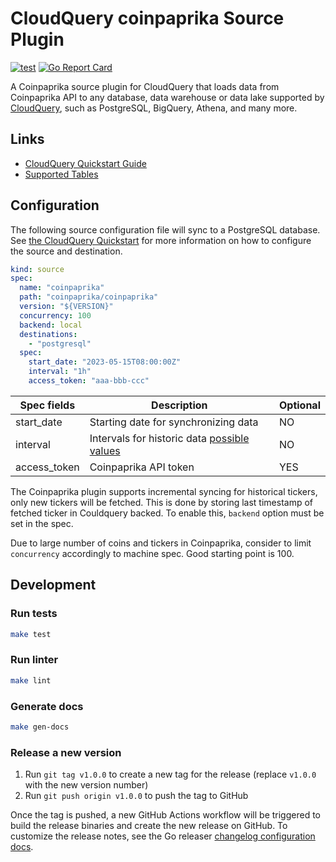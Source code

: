 # CloudQuery coinpaprika Source Plugin

[![test](https://github.com/coinpaprika/cq-source-coinpaprika/actions/workflows/test.yaml/badge.svg)](https://github.com/coinpaprika/cq-source-coinpaprika/actions/workflows/test.yaml)
[![Go Report Card](https://goreportcard.com/badge/github.com/coinpaprika/cq-source-coinpaprika)](https://goreportcard.com/report/github.com/coinpaprika/cq-source-coinpaprika)

A Coinpaprika source plugin for CloudQuery that loads data from Coinpaprika API to any database, data warehouse or data lake supported by [CloudQuery](https://www.cloudquery.io/), such as PostgreSQL, BigQuery, Athena, and many more.

## Links

 - [CloudQuery Quickstart Guide](https://www.cloudquery.io/docs/quickstart)
 - [Supported Tables](docs/tables/README.md)


## Configuration

The following source configuration file will sync to a PostgreSQL database. See [the CloudQuery Quickstart](https://www.cloudquery.io/docs/quickstart) for more information on how to configure the source and destination.

```yaml
kind: source
spec:
  name: "coinpaprika"
  path: "coinpaprika/coinpaprika"
  version: "${VERSION}"
  concurrency: 100
  backend: local
  destinations:
    - "postgresql"
  spec: 
    start_date: "2023-05-15T08:00:00Z"
    interval: "1h" 
    access_token: "aaa-bbb-ccc"
```

| Spec fields | Description | Optional | 
|-|-|-|
| start_date | Starting date for synchronizing data | NO |
| interval | Intervals for historic data [possible values](https://api.coinpaprika.com/#tag/Tickers/operation/getTickersHistoricalById) | NO |
| access_token| Coinpaprika API token| YES |

The Coinpaprika plugin supports incremental syncing for historical tickers, only new tickers will be fetched. This is done by storing last timestamp of fetched ticker in Couldquery backed. To enable this, `backend` option must be set in the spec. 

Due to large number of coins and tickers in Coinpaprika, consider to limit `concurrency` accordingly to machine spec. Good starting point is 100.

## Development

### Run tests

```bash
make test
```

### Run linter

```bash
make lint
```

### Generate docs

```bash
make gen-docs
```

### Release a new version

1. Run `git tag v1.0.0` to create a new tag for the release (replace `v1.0.0` with the new version number)
2. Run `git push origin v1.0.0` to push the tag to GitHub  

Once the tag is pushed, a new GitHub Actions workflow will be triggered to build the release binaries and create the new release on GitHub.
To customize the release notes, see the Go releaser [changelog configuration docs](https://goreleaser.com/customization/changelog/#changelog).
